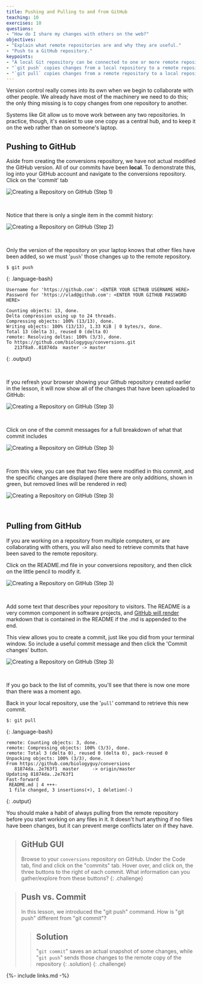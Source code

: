 ```yaml
---
title: Pushing and Pulling to and from GitHub
teaching: 10
exercises: 10
questions:
- "How do I share my changes with others on the web?"
objectives:
- "Explain what remote repositories are and why they are useful."
- "Push to a GitHub repository."
keypoints:
- "A local Git repository can be connected to one or more remote repositories."
- "`git push` copies changes from a local repository to a remote repository."
- "`git pull` copies changes from a remote repository to a local repository."
---
```


Version control really comes into its own when we begin to collaborate with
other people.  We already have most of the machinery we need to do this; the
only thing missing is to copy changes from one repository to another.

Systems like Git allow us to move work between any two repositories.  In
practice, though, it's easiest to use one copy as a central hub, and to keep it
on the web rather than on someone's laptop.

## Pushing to GitHub

Aside from creating the conversions repository, we have not actual
 modified the GitHub version. All of our commits have been **local**. To
 demonstrate this, log into your GitHub account and navigate to the
 conversions repository. Click on the 'commit' tab

![Creating a Repository on GitHub (Step 1)](../fig/github-changes-01.png)

&nbsp;

Notice that there is only a single item in the commit history:

![Creating a Repository on GitHub (Step 2)](../fig/github-changes-02.png)

&nbsp;

Only the version of the repository on your laptop knows that other files
 have been added, so we must '`push`' those changes up to the remote repository.
 
~~~
$ git push
~~~
{: .language-bash}

~~~
Username for 'https://github.com': <ENTER YOUR GITHUB USERNAME HERE>
Password for 'https://vlad@github.com': <ENTER YOUR GITHUB PASSWORD HERE>

Counting objects: 13, done.
Delta compression using up to 24 threads.
Compressing objects: 100% (13/13), done.
Writing objects: 100% (13/13), 1.33 KiB | 0 bytes/s, done.
Total 13 (delta 3), reused 0 (delta 0)
remote: Resolving deltas: 100% (3/3), done.
To https://github.com/biologyguy/conversions.git
   213f8a0..81874da  master -> master
~~~
{: .output}

&nbsp;

If you refresh your browser showing your Github repository created earlier in the lesson, it will
now show all of the changes that have been uploaded to GitHub:

![Creating a Repository on GitHub (Step 3)](../fig/github-changes-03.png)

&nbsp;

Click on one of the commit messages for a full breakdown of what that
 commit includes

![Creating a Repository on GitHub (Step 3)](../fig/github-changes-04.png)

&nbsp;

From this view, you can see that two files were modified in this commit,
 and the specific changes are displayed (here there are only additions,
 shown in green, but removed lines will be rendered in red)

![Creating a Repository on GitHub (Step 3)](../fig/github-changes-05.png)

&nbsp;

## Pulling from GitHub

If you are working on a repository from multiple computers, or are
 collaborating with others, you will also need to retrieve commits that
 have been saved to the remote repository.
 
Click on the README.md file in your conversions repository, and then
 click on the little pencil to modify it.
 
![Creating a Repository on GitHub (Step 3)](../fig/github-changes-06.png)

&nbsp;

Add some text that describes your repository to visitors. The README is
 a very common component in software projects, and 
 [GitHub will render](https://github.com/adam-p/markdown-here/wiki/Markdown-Cheatsheet)
 markdown that is contained in the README if the .md is appended to the
 end.

This view allows you to create a commit, just like you did from your
 terminal window. So include a useful commit message and then click
 the 'Commit changes' button.

![Creating a Repository on GitHub (Step 3)](../fig/github-changes-07.png)

&nbsp;

If you go back to the list of commits, you'll see that there is now one
 more than there was a moment ago.
 
Back in your local repository, use the '`pull`' command to retrieve this
 new commit.
 
~~~
$: git pull
~~~
{: .language-bash}

~~~
remote: Counting objects: 3, done.
remote: Compressing objects: 100% (3/3), done.
remote: Total 3 (delta 0), reused 0 (delta 0), pack-reused 0
Unpacking objects: 100% (3/3), done.
From https://github.com/biologyguy/conversions
   81874da..2e763f1  master     -> origin/master
Updating 81874da..2e763f1
Fast-forward
 README.md | 4 +++-
 1 file changed, 3 insertions(+), 1 deletion(-)
~~~
{: .output}

You should make a habit of always pulling from the remote repository
 before you start working on any files in it. It doesn't hurt anything
 if no files have been changes, but it can prevent merge conflicts
 later on if they have.

> ## GitHub GUI
>
> Browse to your `conversions` repository on GitHub.
> Under the Code tab, find and click on the "commits" tab.
> Hover over, and click on, the three buttons to the right of each commit.
> What information can you gather/explore from these buttons?
{: .challenge}

> ## Push vs. Commit
>
> In this lesson, we introduced the "git push" command.
> How is "git push" different from "git commit"?
>
> > ## Solution
> >
> > "`git commit`" saves an actual snapshot of some changes, while
> > "`git push`" sends those changes to the remote copy of the repository
> {: .solution}
{: .challenge}

{%- include links.md -%}
